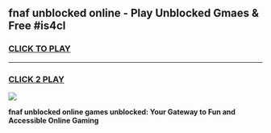 
## fnaf unblocked online - Play Unblocked Gmaes & Free #is4cl
<h3>
<a href="https://news.freeplayer.one?title=fnaf_unblocked_online&ref=24F">CLICK TO PLAY</a></h3>
<hr>

<h3>
<a href="https://news.freeplayer.one?title=fnaf_unblocked_online&ref=24F">CLICK 2 PLAY</a>
  
</h3>

<a href="https://news.freeplayer.one?title=fnaf_unblocked_online&ref=24F/"><img src="https://clearcache.store/games.png"></a>


**fnaf unblocked online games unblocked: Your Gateway to Fun and Accessible Online Gaming**
